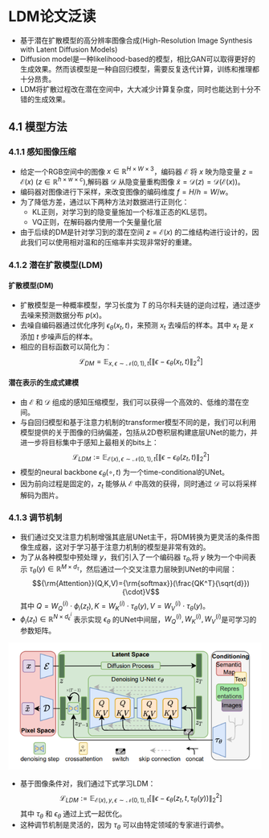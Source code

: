 # LDM论文泛读
- 基于潜在扩散模型的高分辨率图像合成(High-Resolution Image Synthesis with Latent Diffusion Models)
- Diffusion model是一种likelihood-based的模型，相比GAN可以取得更好的生成效果。然而该模型是一种自回归模型，需要反复迭代计算，训练和推理都十分昂贵。
- LDM将扩散过程改在潜在空间中，大大减少计算复杂度，同时也能达到十分不错的生成效果。
## 4.1 模型方法
### 4.1.1 感知图像压缩
- 给定一个RGB空间中的图像 $x\in\mathbb{R}^{H{\times}W{\times}3}$，编码器 $\mathcal{E}$ 将 $x$ 映为隐变量 $z=\mathcal{E}(x)$ ($z\in\mathbb{R}^{h{\times}w{\times}c}$),解码器 $\mathcal{D}$ 从隐变量重构图像 $\tilde{x}=\mathcal{D}(z)=\mathcal{D}(\mathcal{E}(x))$。
- 编码器对图像进行下采样，来改变图像的编码维度 $f=H/h=W/w$。
- 为了降低方差，通过以下两种方法对数据进行正则化：
    - KL正则，对学习到的隐变量施加一个标准正态的KL惩罚。
    - VQ正则，在解码器内使用一个矢量量化层
- 由于后续的DM是针对学习到的潜在空间 $z=\mathcal{E}(x)$ 的二维结构进行设计的，因此我们可以使用相对温和的压缩率并实现非常好的重建。

### 4.1.2 潜在扩散模型(LDM)
#### 扩散模型(DM)
- 扩散模型是一种概率模型，学习长度为 $T$ 的马尔科夫链的逆向过程，通过逐步去噪来预测数据分布 $p(x)$。
- 去噪自编码器通过优化序列 $\epsilon_\theta(x_t,t)$，来预测 $x_t$ 去噪后的样本。其中 $x_t$ 是 $x$ 添加 $t$ 步噪声后的样本。
- 相应的目标函数可以简化为：
$$\mathcal{L}_{DM}=\mathbb{E}_{x,\epsilon\sim\mathcal{N}(0,1),t}\left[\|\epsilon-\epsilon_\theta(x_t,t)\|^2_2\right]$$

#### 潜在表示的生成式建模
- 由 $\mathcal{E}$ 和 $\mathcal{D}$ 组成的感知压缩模型，我们可以获得一个高效的、低维的潜在空间。
- 与自回归模型和基于注意力机制的transformer模型不同的是，我们可以利用模型提供的关于图像的归纳偏差，包括从2D卷积层构建底层UNet的能力，并进一步将目标集中于感知上最相关的bits上：
$$\mathcal{L}_{LDM}:=\mathbb{E}_{\mathcal{E}(x),\epsilon\sim\mathcal{N}(0,1),t}\left[\|\epsilon-\epsilon_\theta(z_t,t)\|^2_2\right]$$
- 模型的neural backbone $\epsilon_\theta(\circ,t)$ 为一个time-conditional的UNet。
- 因为前向过程是固定的，$z_t$ 能够从 $\mathcal{E}$ 中高效的获得，同时通过 $\mathcal{D}$ 可以将采样解码为图片。

### 4.1.3 调节机制
- 我们通过交叉注意力机制增强其底层UNet主干，将DM转换为更灵活的条件图像生成器，这对于学习基于注意力机制的模型是非常有效的。
- 为了从各种模型中预处理 $y$，我们引入了一个编码器 $\tau_\theta$,将 $y$ 映为一个中间表示 $\tau_\theta(y)\in\mathbb{R}^{M{\times}d_\tau}$，然后通过一个交叉注意力层映到UNet的中间层：
$${\rm{Attention}}(Q,K,V)={\rm{softmax}}(\frac{QK^T}{\sqrt{d}}){\cdot}V$$
其中 $Q=W_Q^{(i)}\cdot\phi_i(z_t),K=W_K^{(i)}\cdot\tau_\theta(y),V=W_V^{(i)}\cdot\tau_\theta(y)$。
- $\phi_i(z_t)\in\mathbb{R}^{N{\times}d^i_\epsilon}$ 表示实现 $\epsilon_\theta$ 的UNet中间层，$W_Q^{(i)},W_K^{(i)},W_V^{(i)}$是可学习的参数矩阵。

![](./img/4.1LDM.png)

- 基于图像条件对，我们通过下式学习LDM：
$$\mathcal{L}_{LDM}:=\mathbb{E}_{\mathcal{E}(x),y,\epsilon\sim\mathcal{N}(0,1),t}\left[\|\epsilon-\epsilon_\theta(z_t,t,\tau_\theta(y))\|^2_2\right]$$
其中 $\tau_\theta$ 和 $\epsilon_\theta$ 通过上式一起优化。
- 这种调节机制是灵活的，因为 $\tau_\theta$ 可以由特定领域的专家进行调参。
